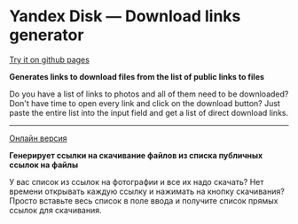 # Yandex Disk — Download links generator
[Try it on github pages](https://lxmlshv.github.io/ya.disk.download-links/)

**Generates links to download files from the list of public links to files**

Do you have a list of links to photos and all of them need to be downloaded? Don't have time to open every link and click on the download button? Just paste the entire list into the input field and get a list of direct download links.

___
[Онлайн версия](https://lxmlshv.github.io/ya.disk.download-links/)

**Генерирует ссылки на скачивание файлов из списка публичных ссылок на файлы**

У вас список из ссылок на фотографии и все их надо скачать? Нет времени открывать каждую ссылку и нажимать на кнопку скачивания? Просто вставьте весь список в поле ввода и получите список прямых ссылок для скачивания.
